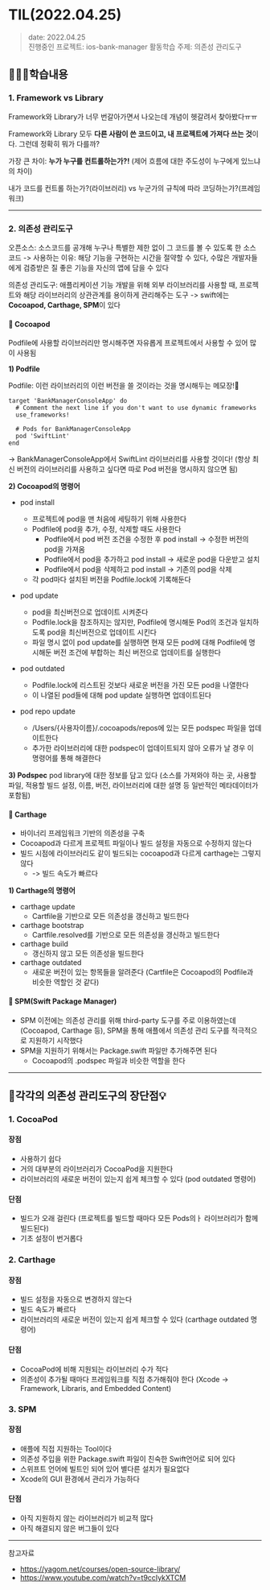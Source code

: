 # TIL(2022.04.25)

> date: 2022.04.25</br>
> 진행중인 프로젝트: ios-bank-manager
> 활동학습 주제: 의존성 관리도구

## 👩🏻‍💻학습내용
### 1. Framework vs Library

Framework와 Library가 너무 번갈아가면서 나오는데 개념이 헷갈려서 찾아봤다ㅠㅠ

Framework와 Library 모두 **다른 사람이 쓴 코드이고, 내 프로젝트에 가져다 쓰는 것**이다. 그런데 정확히 뭐가 다를까?

가장 큰 차이: **누가 누구를 컨트롤하는가?!** (제어 흐름에 대한 주도성이 누구에게 있느냐의 차이)

내가 코드를 컨트롤 하는가?(라이브러리) vs 누군가의 규칙에 따라 코딩하는가?(프레임워크)

---

### 2. 의존성 관리도구

오픈소스: 소스코드를 공개해 누구나 특별한 제한 없이 그 코드를 볼 수 있도록 한 소스코드
-> 사용하는 이유: 해당 기능을 구현하는 시간을 절약할 수 있다, 수많은 개발자들에게 검증받은 질 좋은 기능을 자신의 앱에 담을 수 있다

의존성 관리도구: 애플리케이션 기능 개발을 위해 외부 라이브러리를 사용할 때, 프로젝트와 해당 라이브러리의 상관관계를 용이하게 관리해주는 도구
-> swift에는 **Cocoapod, Carthage, SPM**이 있다

#### 📌 **Cocoapod**

Podfile에 사용할 라이브러리만 명시해주면 자유롭게 프로젝트에서 사용할 수 있어 많이 사용됨

**1) Podfile**

Podfile: 이런 라이브러리의 이런 버전을 쓸 것이라는 것을 명시해두는 메모장!📝

```swift=
target 'BankManagerConsoleApp' do
  # Comment the next line if you don't want to use dynamic frameworks
  use_frameworks!

  # Pods for BankManagerConsoleApp
  pod 'SwiftLint'
end
```
-> BankManagerConsoleApp에서 SwiftLint 라이브러리를 사용할 것이다! (항상 최신 버전의 라이브러리를 사용하고 싶다면 따로 Pod 버전을 명시하지 않으면 됨)

**2) Cocoapod의 명령어**
- pod install
    - 프로젝트에 pod을 맨 처음에 세팅하기 위해 사용한다
    - Podfile에 pod을 추가, 수정, 삭제할 때도 사용한다
        - Podfile에서 pod 버전 조건을 수정한 후 pod install -> 수정한 버전의 pod을 가져옴
        - Podfile에서 pod을 추가하고 pod install -> 새로운 pod을 다운받고 설치
        - Podfile에서 pod을 삭제하고 pod install -> 기존의 pod을 삭제
    - 각 pod마다 설치된 버전을 Podfile.lock에 기록해둔다
- pod update
    - pod을 최신버전으로 업데이트 시켜준다
    - Podfile.lock을 참조하지는 않지만, Podfile에 명시해둔 Pod의 조건과 일치하도록 pod을 최신버전으로 업데이트 시킨다
    - 파일 명시 없이 pod update를 실행하면 현재 모든 pod에 대해 Podfile에 명시해둔 버전 조건에 부합하는 최신 버전으로 업데이트를 실행한다

- pod outdated
    - Podfile.lock에 리스트된 것보다 새로운 버전을 가진 모든 pod을 나열한다
    - 이 나열된 pod들에 대해 pod update 실행하면 업데이트된다

- pod repo update
    - /Users/{사용자이름}/.cocoapods/repos에 있는 모든 podspec 파일을 업데이트한다
    - 추가한 라이브러리에 대한 podspec이 업데이트되지 않아 오류가 날 경우 이 명령어를 통해 해결한다

**3) Podspec**
pod library에 대한 정보를 담고 있다
(소스를 가져와야 하는 곳, 사용할 파일, 적용할 빌드 설정, 이름, 버전, 라이브러리에 대한 설명 등 일반적인 메타데이터가 포함됨)

#### 📌 Carthage

- 바이너리 프레임워크 기반의 의존성을 구축
- Cocoapod과 다르게 프로젝트 파일이나 빌드 설정을 자동으로 수정하지 않는다
- 빌드 시점에 라이브러리도 같이 빌드되는 cocoapod과 다르게 carthage는 그렇지 않다 
    - -> 빌드 속도가 빠르다

**1) Carthage의 명령어**
- carthage update
    - Cartfile을 기반으로 모든 의존성을 갱신하고 빌드한다
- carthage bootstrap
    - Cartfile.resolved를 기반으로 모든 의존성을 갱신하고 빌드한다
- carthage build
    - 갱신하지 않고 모든 의존성을 빌드한다
- carthage outdated
    - 새로운 버전이 있는 항목들을 알려준다
(Cartfile은 Cocoapod의 Podfile과 비슷한 역할인 것 같다)

#### 📌 SPM(Swift Package Manager)

- SPM 이전에는 의존성 관리를 위해 third-party 도구를 주로 이용하였는데 (Cocoapod, Carthage 등), SPM을 통해 애플에서 의존성 관리 도구를 적극적으로 지원하기 시작했다
- SPM을 지원하기 위해서는 Package.swift 파일만 추가해주면 된다
    - Cocoapod의 .podspec 파일과 비슷한 역할을 한다

---

## 🤔각각의 의존성 관리도구의 장단점💡
### 1. CocoaPod
#### 장점
- 사용하기 쉽다
- 거의 대부분의 라이브러리가 CocoaPod을 지원한다
- 라이브러리의 새로운 버전이 있는지 쉽게 체크할 수 있다 (pod outdated 명령어)
#### 단점
- 빌드가 오래 걸린다 (프로젝트를 빌드할 때마다 모든 Pods의ㅏ 라이브러리가 함께 빌드된다)
- 기초 설정이 번거롭다
### 2. Carthage
#### 장점
- 빌드 설정을 자동으로 변경하지 않는다
- 빌드 속도가 빠르다
- 라이브러리의 새로운 버전이 있는지 쉽게 체크할 수 있다 (carthage outdated 명령어)
#### 단점
- CocoaPod에 비해 지원되는 라이브러리 수가 적다
- 의존성이 추가될 때마다 프레임워크를 직접 추가해줘야 한다 (Xcode -> Framework, Libraris, and Embedded Content)
### 3. SPM
#### 장점
- 애플에 직접 지원하는 Tool이다
- 의존성 주입을 위한 Package.swift 파일이 친숙한 Swift언어로 되어 있다
- 스위프트 언어에 빌트인 되어 있어 별다른 설치가 필요없다
- Xcode의 GUI 환경에서 관리가 가능하다
#### 단점
- 아직 지원하지 않는 라이브러리가 비교적 많다
- 아직 해결되지 않은 버그들이 있다
---
참고자료
- https://yagom.net/courses/open-source-library/
- https://www.youtube.com/watch?v=t9ccIykXTCM
